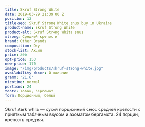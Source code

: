 ```yaml
---
title: Skruf Strong White
date: 2019-03-29 21:39:00 Z
position: 12
title-seo: Skruf Strong White snus buy in Ukraine
product-name: Skruf Strong White
product-alt: Skruf Strong White snus
strong: Средней крепости
brand: Other Brands
composition: Dry
stock-list: Акция
price: 200
opt-price: 153
new-price: 170
image: "/img/products/skruf-strong-white.jpg"
availability-descr: В наличии
gramm: '21,6'
nicotine: normal
portions: 24
taste: Табак, бергамот
form: Порционный, белый
---
```


Skruf stark white — сухой порционный снюс средней крепости с приятным табачным вкусом и ароматом бергамота.
24 порции, крепость средняя.